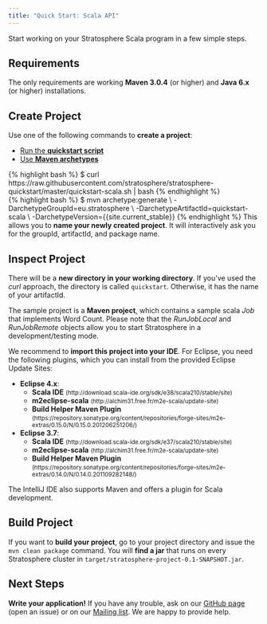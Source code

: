 ```yaml
---
title: "Quick Start: Scala API"
---
```


<p class="lead">Start working on your Stratosphere Scala program in a few simple steps.</p>

<section id="requirements">
  <div class="page-header"><h2>Requirements</h2></div>
  <p class="lead">The only requirements are working <strong>Maven 3.0.4</strong> (or higher) and <strong>Java 6.x</strong> (or higher) installations.</p>
</section>

<section id="create_project">
  <div class="page-header"><h2>Create Project</h2></div>
  <p class="lead">Use one of the following commands to <strong>create a project</strong>:</p>

  <ul class="nav nav-tabs" style="border-bottom: none;">
      <li class="active"><a href="#quickstart-script" data-toggle="tab">Run the <strong>quickstart script</strong></a></li>
      <li><a href="#maven-archetype" data-toggle="tab">Use <strong>Maven archetypes</strong></a></li>
  </ul>
  <div class="tab-content">
      <div class="tab-pane active" id="quickstart-script">
{% highlight bash %}
$ curl https://raw.githubusercontent.com/stratosphere/stratosphere-quickstart/master/quickstart-scala.sh | bash
{% endhighlight %}
      </div>
      <div class="tab-pane" id="maven-archetype">
{% highlight bash %}
$ mvn archetype:generate                             \
    -DarchetypeGroupId=eu.stratosphere               \
    -DarchetypeArtifactId=quickstart-scala           \
    -DarchetypeVersion={{site.current_stable}}                  
{% endhighlight %}
      This allows you to <strong>name your newly created project</strong>. It will interactively ask you for the groupId, artifactId, and package name.
      </div>
  </div>
</section>

<section id="inspect_project">
  <div class="page-header"><h2>Inspect Project</h2></div>
  <p class="lead">There will be a <strong>new directory in your working directory</strong>. If you've used the <em>curl</em> approach, the directory is called <code>quickstart</code>. Otherwise, it has the name of your artifactId.</p>
  <p class="lead">The sample project is a <strong>Maven project</strong>, which contains a sample scala <em>Job</em> that implements Word Count. Please note that the <em>RunJobLocal</em> and <em>RunJobRemote</em> objects allow you to start Stratosphere in a development/testing mode.</p>
  <p class="lead">We recommend to <strong>import this project into your IDE</strong>. For Eclipse, you need the following plugins, which you can install from the provided Eclipse Update Sites:
    <ul>
      <li class="lead"><strong>Eclipse 4.x</strong>:
        <ul>
          <li><strong>Scala IDE</strong> <small>(http://download.scala-ide.org/sdk/e38/scala210/stable/site)</small></li>
          <li><strong>m2eclipse-scala</strong> <small>(http://alchim31.free.fr/m2e-scala/update-site)</small></li>
          <li><strong>Build Helper Maven Plugin</strong> <small>(https://repository.sonatype.org/content/repositories/forge-sites/m2e-extras/0.15.0/N/0.15.0.201206251206/)</small></li>
        </ul>
      </li>
      <li class="lead"><strong>Eclipse 3.7</strong>:
        <ul>
          <li><strong>Scala IDE</strong> <small>(http://download.scala-ide.org/sdk/e37/scala210/stable/site)</small></li>
          <li><strong>m2eclipse-scala</strong> <small>(http://alchim31.free.fr/m2e-scala/update-site)</small></li>
          <li><strong>Build Helper Maven Plugin</strong> <small>(https://repository.sonatype.org/content/repositories/forge-sites/m2e-extras/0.14.0/N/0.14.0.201109282148/)</small></li>
        </ul>
      </li>
    </ul>
  </p>
  <p class="lead">The IntelliJ IDE also supports Maven and offers a plugin for Scala development.</p>
</section>

<section id="build_project">
  <div class="page-header"><h2>Build Project</h2></div>
  <p class="lead">If you want to <strong>build your project</strong>, go to your project directory and issue the <code>mvn clean package</code> command. You will <strong>find a jar</strong> that runs on every Stratosphere cluster in <code>target/stratosphere-project-0.1-SNAPSHOT.jar</code>.</p>
</section>

<section id="next_steps">
  <div class="page-header"><h2>Next Steps</h2></div>
  <p class="lead"><strong>Write your application!</strong> If you have any trouble, ask on our <a href="https://github.com/stratosphere/stratosphere/issues">GitHub page</a> (open an issue) or on our <a href="https://groups.google.com/forum/#!forum/stratosphere-dev">Mailing list</a>. We are happy to provide help.</p>
</p>
